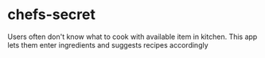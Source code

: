 # chefs-secret
Users often don't know what to cook with available item in kitchen. This app lets them enter ingredients and suggests recipes accordingly
